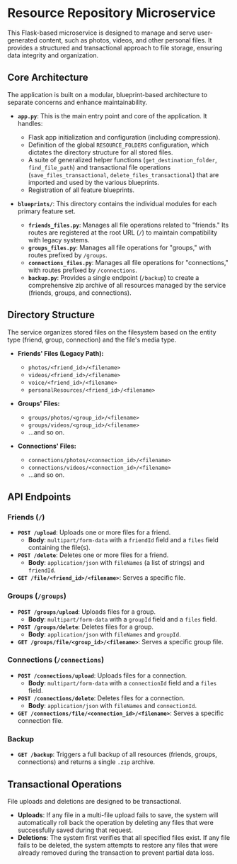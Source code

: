 # Resource Repository Microservice

This Flask-based microservice is designed to manage and serve user-generated content, such as photos, videos, and other personal files. It provides a structured and transactional approach to file storage, ensuring data integrity and organization.

## Core Architecture

The application is built on a modular, blueprint-based architecture to separate concerns and enhance maintainability.

-   **`app.py`**: This is the main entry point and core of the application. It handles:
    -   Flask app initialization and configuration (including compression).
    -   Definition of the global `RESOURCE_FOLDERS` configuration, which dictates the directory structure for all stored files.
    -   A suite of generalized helper functions (`get_destination_folder`, `find_file_path`) and transactional file operations (`save_files_transactional`, `delete_files_transactional`) that are imported and used by the various blueprints.
    -   Registration of all feature blueprints.

-   **`blueprints/`**: This directory contains the individual modules for each primary feature set.

    -   **`friends_files.py`**: Manages all file operations related to "friends." Its routes are registered at the root URL (`/`) to maintain compatibility with legacy systems.
    -   **`groups_files.py`**: Manages all file operations for "groups," with routes prefixed by `/groups`.
    -   **`connections_files.py`**: Manages all file operations for "connections," with routes prefixed by `/connections`.
    -   **`backup.py`**: Provides a single endpoint (`/backup`) to create a comprehensive zip archive of all resources managed by the service (friends, groups, and connections).

## Directory Structure

The service organizes stored files on the filesystem based on the entity type (friend, group, connection) and the file's media type.

-   **Friends' Files (Legacy Path):**
    -   `photos/<friend_id>/<filename>`
    -   `videos/<friend_id>/<filename>`
    -   `voice/<friend_id>/<filename>`
    -   `personalResources/<friend_id>/<filename>`

-   **Groups' Files:**
    -   `groups/photos/<group_id>/<filename>`
    -   `groups/videos/<group_id>/<filename>`
    -   ...and so on.

-   **Connections' Files:**
    -   `connections/photos/<connection_id>/<filename>`
    -   `connections/videos/<connection_id>/<filename>`
    -   ...and so on.

## API Endpoints

### Friends (`/`)

-   **`POST /upload`**: Uploads one or more files for a friend.
    -   **Body**: `multipart/form-data` with a `friendId` field and a `files` field containing the file(s).
-   **`POST /delete`**: Deletes one or more files for a friend.
    -   **Body**: `application/json` with `fileNames` (a list of strings) and `friendId`.
-   **`GET /file/<friend_id>/<filename>`**: Serves a specific file.

### Groups (`/groups`)

-   **`POST /groups/upload`**: Uploads files for a group.
    -   **Body**: `multipart/form-data` with a `groupId` field and a `files` field.
-   **`POST /groups/delete`**: Deletes files for a group.
    -   **Body**: `application/json` with `fileNames` and `groupId`.
-   **`GET /groups/file/<group_id>/<filename>`**: Serves a specific group file.

### Connections (`/connections`)

-   **`POST /connections/upload`**: Uploads files for a connection.
    -   **Body**: `multipart/form-data` with a `connectionId` field and a `files` field.
-   **`POST /connections/delete`**: Deletes files for a connection.
    -   **Body**: `application/json` with `fileNames` and `connectionId`.
-   **`GET /connections/file/<connection_id>/<filename>`**: Serves a specific connection file.

### Backup

-   **`GET /backup`**: Triggers a full backup of all resources (friends, groups, connections) and returns a single `.zip` archive.

## Transactional Operations

File uploads and deletions are designed to be transactional.

-   **Uploads**: If any file in a multi-file upload fails to save, the system will automatically roll back the operation by deleting any files that were successfully saved during that request.
-   **Deletions**: The system first verifies that all specified files exist. If any file fails to be deleted, the system attempts to restore any files that were already removed during the transaction to prevent partial data loss.
